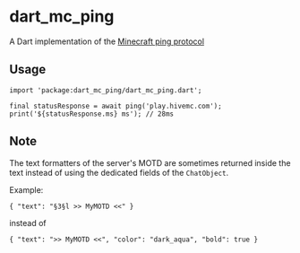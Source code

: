 # dart_mc_ping
A Dart implementation of the [Minecraft ping protocol](https://wiki.vg/Server_List_Ping)

## Usage
```
import 'package:dart_mc_ping/dart_mc_ping.dart';

final statusResponse = await ping('play.hivemc.com');
print('${statusResponse.ms} ms'); // 28ms
```

## Note
The text formatters of the server's MOTD
are sometimes returned inside the text instead of using the dedicated fields of the `ChatObject`.

Example:
```
{ "text": "§3§l >> MyMOTD <<" }
```
instead of
```
{ "text": ">> MyMOTD <<", "color": "dark_aqua", "bold": true }
```
